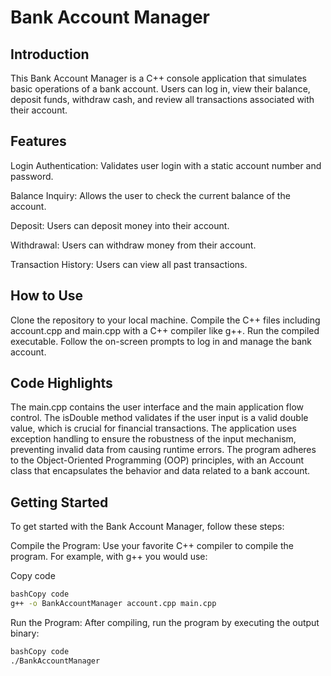 # Bank Account Manager
## Introduction
This Bank Account Manager is a C++ console application that simulates basic operations of a bank account. Users can log in, view their balance, deposit funds, withdraw cash, and review all transactions associated with their account.

## Features
Login Authentication: Validates user login with a static account number and password.

Balance Inquiry: Allows the user to check the current balance of the account.

Deposit: Users can deposit money into their account.

Withdrawal: Users can withdraw money from their account.

Transaction History: Users can view all past transactions.

## How to Use
Clone the repository to your local machine.
Compile the C++ files including account.cpp and main.cpp with a C++ compiler like g++.
Run the compiled executable.
Follow the on-screen prompts to log in and manage the bank account.

## Code Highlights
The main.cpp contains the user interface and the main application flow control.
The isDouble method validates if the user input is a valid double value, which is crucial for financial transactions.
The application uses exception handling to ensure the robustness of
the input mechanism, preventing invalid data from causing runtime errors.
The program adheres to the Object-Oriented Programming (OOP) principles, with an Account class that encapsulates the behavior and data related to a bank account.

## Getting Started
To get started with the Bank Account Manager, follow these steps:

Compile the Program: Use your favorite C++ compiler to compile the program. For example, with g++ you would use:

Copy code
```bash
bashCopy code
g++ -o BankAccountManager account.cpp main.cpp
```

Run the Program: After compiling, run the program by executing the output binary:

```bash
bashCopy code
./BankAccountManager
```
